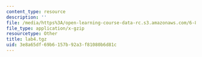 ```yaml
---
content_type: resource
description: ''
file: /media/https%3A/open-learning-course-data-rc.s3.amazonaws.com/6-824-distributed-computer-systems-engineering-spring-2006/3e8a65df69b6157b92a3f81080b6d81c_lab4.tgz
file_type: application/x-gzip
resourcetype: Other
title: lab4.tgz
uid: 3e8a65df-69b6-157b-92a3-f81080b6d81c
---
```

